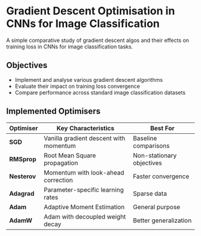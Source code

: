 # Gradient Descent Optimisation in CNNs for Image Classification

A simple comparative study of gradient descent algos and their effects on training loss in CNNs for image classification tasks.

## Objectives
- Implement and analyse various gradient descent algorithms
- Evaluate their impact on training loss convergence
- Compare performance across standard image classification datasets

## Implemented Optimisers

| Optimiser       | Key Characteristics                          | Best For                      |
|-----------------|---------------------------------------------|------------------------------|
| **SGD**         | Vanilla gradient descent with momentum      | Baseline comparisons          |
| **RMSprop**     | Root Mean Square propagation                | Non-stationary objectives     |
| **Nesterov**    | Momentum with look-ahead correction         | Faster convergence            |
| **Adagrad**     | Parameter-specific learning rates           | Sparse data                   |
| **Adam**        | Adaptive Moment Estimation                  | General purpose               |
| **AdamW**       | Adam with decoupled weight decay            | Better generalization         |
